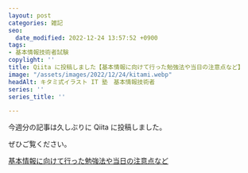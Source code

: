```yaml
---
layout: post
categories: 雑記
seo:
  date_modified: 2022-12-24 13:57:52 +0900
tags:
- 基本情報技術者試験
copylight: ''
title: Qiita に投稿しました【基本情報に向けて行った勉強法や当日の注意点など】
image: "/assets/images/2022/12/24/kitami.webp"
headAlt: キタミ式イラスト IT 塾　基本情報技術者
series: ''
series_title: ''

---
```

今週分の記事は久しぶりに Qiita に投稿しました。

ぜひご覧ください。

<a href="https://qiita.com/FrogApp/items/272bfdffe6eb730c30ec" target="_blank" rel="noopener noreferrer">基本情報に向けて行った勉強法や当日の注意点など</a>